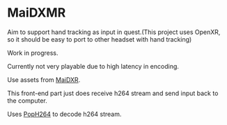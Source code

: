 # MaiDXMR

Aim to support hand tracking as input in quest.(This project uses OpenXR, so it should be easy to port to other headset with hand tracking)

Work in progress.

Currently not very playable due to high latency in encoding.

Use assets from [MaiDXR](https://github.com/xiaopeng12138/MaiDXR).

This front-end part just does receive h264 stream and send input back to the computer.

Uses [PopH264](https://github.com/NewChromantics/PopH264) to decode h264 stream.
